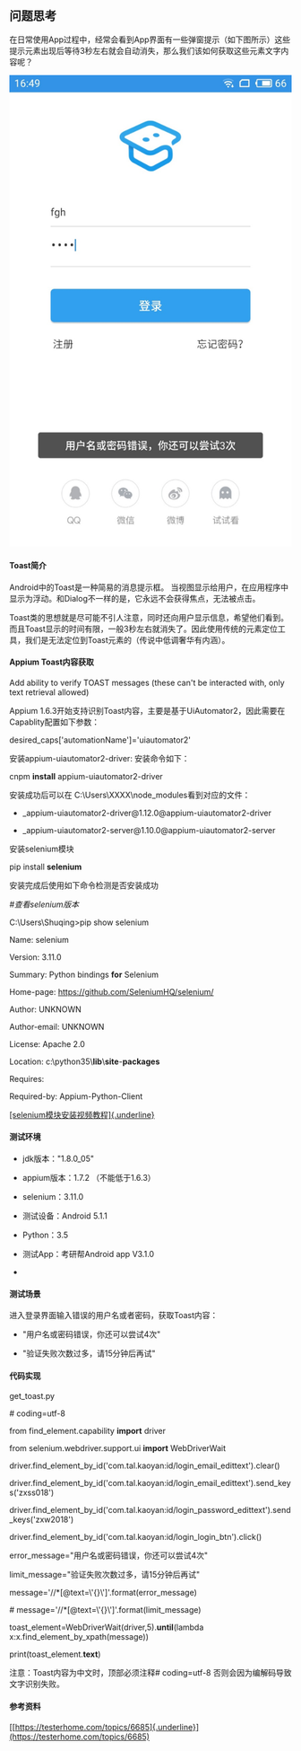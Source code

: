 问题思考
--------

在日常使用App过程中，经常会看到App界面有一些弹窗提示（如下图所示）这些提示元素出现后等待3秒左右就会自动消失，那么我们该如何获取这些元素文字内容呢？

![Toast](6.Toast元素识别.files/image001.jpg)

#### Toast简介

Android中的Toast是一种简易的消息提示框。
当视图显示给用户，在应用程序中显示为浮动。和Dialog不一样的是，它永远不会获得焦点，无法被点击。

Toast类的思想就是尽可能不引人注意，同时还向用户显示信息，希望他们看到。而且Toast显示的时间有限，一般3秒左右就消失了。因此使用传统的元素定位工具，我们是无法定位到Toast元素的（传说中低调奢华有内涵）。

#### Appium Toast内容获取

Add ability to verify TOAST messages (these can\'t be interacted with,
only text retrieval allowed)

Appium
1.6.3开始支持识别Toast内容，主要是基于UiAutomator2，因此需要在Capablity配置如下参数：

desired\_caps\[\'automationName\'\]=\'uiautomator2\'

安装appium-uiautomator2-driver: 安装命令如下：

cnpm **install** appium-uiautomator2-driver

安装成功后可以在 C:\\Users\\XXXX\\node\_modules看到对应的文件：

-   \_appium-uiautomator2-driver\@1.12.0\@appium-uiautomator2-driver

-   \_appium-uiautomator2-server\@1.10.0\@appium-uiautomator2-server

安装selenium模块

pip install **selenium**

安装完成后使用如下命令检测是否安装成功

*\#查看selenium版本*

C:\\Users\\Shuqing\>pip show selenium

Name: selenium

Version: 3.11.0

Summary: Python bindings **for** Selenium

Home-page: https://github.com/SeleniumHQ/selenium/

Author: UNKNOWN

Author-email: UNKNOWN

License: Apache 2.0

Location: c:\\python35\\**lib**\\**site**-**packages**

Requires:

Required-by: Appium-Python-Client

[[selenium模块安装视频教程]{.underline}](http://www.51zxw.net/show.aspx?id=60055&cid=615)

#### 测试环境

-   jdk版本：\"1.8.0\_05\"

-   appium版本：1.7.2 （不能低于1.6.3）

-   selenium：3.11.0

-   测试设备：Android 5.1.1

-   Python：3.5

-   测试App：考研帮Android app V3.1.0

-   

#### 测试场景

进入登录界面输入错误的用户名或者密码，获取Toast内容：

-   "用户名或密码错误，你还可以尝试4次"

-   "验证失败次数过多，请15分钟后再试"

#### 代码实现

get\_toast.py

\# coding=utf-8

from find\_element.capability **import** driver

from selenium.webdriver.support.ui **import** WebDriverWait

driver.find\_element\_by\_id(\'com.tal.kaoyan:id/login\_email\_edittext\').clear()

driver.find\_element\_by\_id(\'com.tal.kaoyan:id/login\_email\_edittext\').send\_keys(\'zxss018\')

driver.find\_element\_by\_id(\'com.tal.kaoyan:id/login\_password\_edittext\').send\_keys(\'zxw2018\')

driver.find\_element\_by\_id(\'com.tal.kaoyan:id/login\_login\_btn\').click()

error\_message=\"用户名或密码错误，你还可以尝试4次\"

limit\_message=\"验证失败次数过多，请15分钟后再试\"

message=\'//\*\[\@text=\\\'{}\\\'\]\'.format(error\_message)

\# message=\'//\*\[\@text=\\\'{}\\\'\]\'.format(limit\_message)

toast\_element=WebDriverWait(driver,5).**until**(lambda
x:x.find\_element\_by\_xpath(message))

print(toast\_element.**text**)

注意：Toast内容为中文时，顶部必须注释\# coding=utf-8
否则会因为编解码导致文字识别失败。

#### 参考资料

[[https://testerhome.com/topics/6685]{.underline}](https://testerhome.com/topics/6685)

